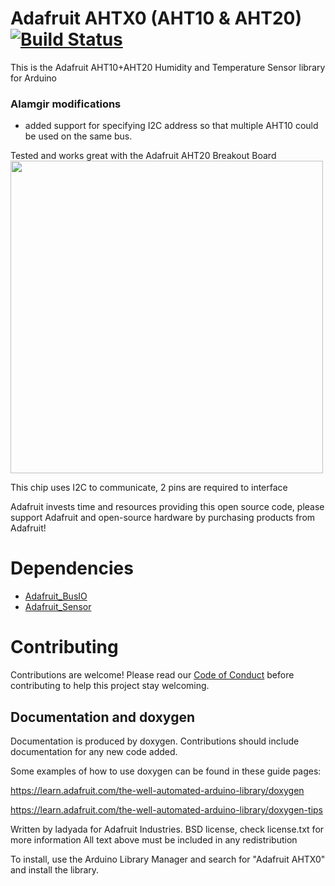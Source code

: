 # Adafruit AHTX0 (AHT10 & AHT20) [![Build Status](https://github.com/adafruit/Adafruit_AHTX0/workflows/Arduino%20Library%20CI/badge.svg)](https://github.com/adafruit/Adafruit_AHTX0/actions)

This is the Adafruit AHT10+AHT20 Humidity and Temperature Sensor library for Arduino


### Alamgir modifications
- added support for  specifying I2C address so that multiple AHT10 could be used on the same bus.




Tested and works great with the Adafruit AHT20 Breakout Board
[<img src="assets/board.png?raw=true" width="500px">](https://www.adafruit.com/products/)


This chip uses I2C to communicate, 2 pins are required to interface

Adafruit invests time and resources providing this open source code, please support Adafruit and open-source hardware by purchasing products from Adafruit!

# Dependencies
* [Adafruit_BusIO](https://github.com/adafruit/Adafruit_BusIO)
* [Adafruit_Sensor](https://github.com/adafruit/Adafruit_Sensor)

# Contributing

Contributions are welcome! Please read our [Code of Conduct](https://github.com/adafruit/Adafruit_AHT10/blob/master/CODE_OF_CONDUCT.md>)
before contributing to help this project stay welcoming.

## Documentation and doxygen
Documentation is produced by doxygen. Contributions should include documentation for any new code added.

Some examples of how to use doxygen can be found in these guide pages:

https://learn.adafruit.com/the-well-automated-arduino-library/doxygen

https://learn.adafruit.com/the-well-automated-arduino-library/doxygen-tips

Written by ladyada for Adafruit Industries.
BSD license, check license.txt for more information
All text above must be included in any redistribution

To install, use the Arduino Library Manager and search for "Adafruit AHTX0" and install the library.
